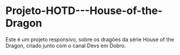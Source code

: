 # Projeto-HOTD---House-of-the-Dragon
Este é um projeto responsivo, sobre os dragões da série House of the Dragon, criado junto com o canal Devs em Dobro.

